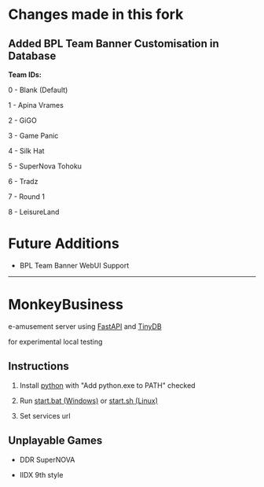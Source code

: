 # Changes made in this fork
## Added BPL Team Banner Customisation in Database

**Team IDs:**

0 - Blank (Default)

1 - Apina Vrames

2 - GiGO

3 - Game Panic

4 - Silk Hat

5 - SuperNova Tohoku

6 - Tradz

7 - Round 1

8 - LeisureLand


# Future Additions
- BPL Team Banner WebUI Support

------------------

# MonkeyBusiness

e-amusement server using [FastAPI](https://github.com/tiangolo/fastapi) and [TinyDB](https://github.com/msiemens/tinydb)

for experimental local testing

## Instructions

1. Install [python](https://www.python.org/ftp/python/3.11.5/python-3.11.5-amd64.exe) with "Add python.exe to PATH" checked

1. Run [start.bat (Windows)](start.bat) or [start.sh (Linux)](start.sh)

1. Set services url

## Unplayable Games

- DDR SuperNOVA

- IIDX 9th style
